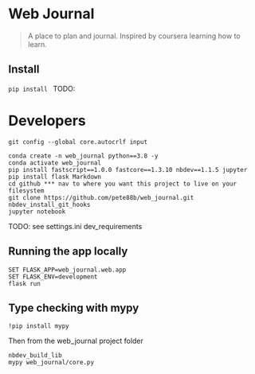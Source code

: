 # Web Journal
> A place to plan and journal. Inspired by coursera learning how to learn.


## Install

`pip install ` TODO:

# Developers

```
git config --global core.autocrlf input
```

```
conda create -n web_journal python==3.8 -y
conda activate web_journal
pip install fastscript==1.0.0 fastcore==1.3.10 nbdev==1.1.5 jupyter
pip install flask Markdown
cd github *** nav to where you want this project to live on your filesystem
git clone https://github.com/pete88b/web_journal.git
nbdev_install_git_hooks
jupyter notebook
```

TODO: see settings.ini dev_requirements

## Running the app locally

```
SET FLASK_APP=web_journal.web.app
SET FLASK_ENV=development
flask run
```

## Type checking with mypy

```
!pip install mypy
```

Then from the web_journal project folder
```
nbdev_build_lib
mypy web_journal/core.py
```
